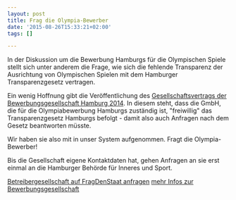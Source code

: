 ```yaml
---
layout: post
title: Frag die Olympia-Bewerber
date: '2015-08-26T15:33:21+02:00'
tags: []

---
```

In der Diskussion um die Bewerbung Hamburgs für die Olympischen Spiele stellt sich unter anderem die Frage, 
wie sich die fehlende Transparenz der Ausrichtung von Olympischen Spielen mit dem Hamburger Transparenzgesetz vertragen.

Ein wenig Hoffnung gibt die Veröffentlichung des [Gesellschaftsvertrags der Bewerbungsgesellschaft Hamburg 2014](http://suche.transparenz.hamburg.de/dataset/gesellschaftsvertrag-der-bewerbungsgesellschaft-hamburg-2024-gmbh). 
In diesem steht, dass die GmbH, die für die Olympiabewerbung Hamburgs zuständig ist, "freiwillig" das Transparenzgesetz Hamburgs befolgt -
damit also auch Anfragen nach dem Gesetz beantworten müsste.

Wir haben sie also mit in unser System aufgenommen. Fragt die Olympia-Bewerber!

Bis die Gesellschaft eigene Kontaktdaten hat, gehen Anfragen an sie erst einmal an die Hamburger Behörde für Inneres und Sport.

[Betreibergesellschaft auf FragDenStaat anfragen](https://fragdenstaat.de/behoerde/bewerbungsgesellschaft-hamburg-2024-gmbh/)
[mehr Infos zur Bewerbungsgesellschaft](http://www.elbmelancholie.de/2015/07/04/olympia-bewerbungsgesellschaft-stadt-hamburg-muss-im-zweifel-budget-nachschiessen-09869/)
